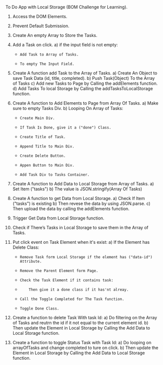 To Do App with Local Storage (BOM Challenge for Learning).


1.  Access the DOM Elements.
2.  Prevent Default Submission.
3.  Create An empty Array to Store the Tasks.
4.  Add a Task on click.
    a) if the input field is not empty:
    -     Add Task to Array of Tasks.
    -     To empty The Input Field.
5.  Create A function add Task to the Array of Tasks.
    a) Create An Object to save Task Data (id, title, completed).
    b) Push Task(Object) To the Array of Tasks
    c) Add new Tasks to Page by Calling the addElements function.
    d) Add Tasks To local Storage by Calling the addTasksToLocalStorage function.
6.  Create A function to Add Elements to Page from Array Of Tasks.
    a) Make sure to empty Tasks Div.
    b) Looping On Array of Tasks:
    -     Create Main Div.
    -     If Task Is Done, give it a ("done") Class.
    -     Create Title of Task.
    -     Append Title to Main Div.
    -     Create Delete Button.
    -     Appen Button to Main Div.
    -     Add Task Div to Tasks Container.
7.  Create A function to Add Data to Local Storage from Array of Tasks.
    a) Set Item ("tasks")
    b) The value is JSON.stringify(Array Of Tasks)
8.  Create A function to get Data from Local Storage.
    a) Check If Item ("tasks") is existing
    b) Then revese the data by using JSON.parse.
    c) Then upload the data by calling the addElements function.
9.  Trigger Get Data from Local Storage function.
10. Check if There’s Tasks in Local Storage to save them in the Array of Tasks.

11. Put click event on Task Element when it's exist:
    a) If the Element has Delete Class:
    -     Remove Task form Local Storage if the element has ("data-id") Attribute.
    -     Remove the Parent Element form Page.
    -     Check the Task Element if it contains task:
    -         Then give it a done class if it has'nt alreay.
    -     Call the Toggle Completed for The Task function.
    -     Toggle Done Class.
12. Create a function to delete Task With task Id:
    a) Do filtering on the Array of Tasks and reutrn the id if it not equal to the current element id.
    b) Then update the Element in Local Storage by Calling the Add Data to Local Storage function.
13. Create a function to toggle Status Task with Task Id:
    a) Do looping on arrayOfTasks and change completed to ture on click.
    b) Then update the Element in Local Storage by Calling the Add Data to Local Storage function.
